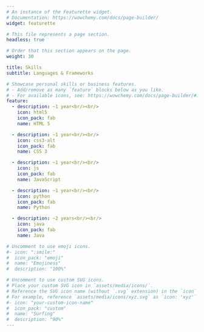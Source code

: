 ```yaml
---
# An instance of the Featurette widget.
# Documentation: https://wowchemy.com/docs/page-builder/
widget: featurette

# This file represents a page section.
headless: true

# Order that this section appears on the page.
weight: 30

title: Skills
subtitle: Languages & Frameworks

# Showcase personal skills or business features.
# - Add/remove as many `feature` blocks below as you like.
# - For available icons, see: https://wowchemy.com/docs/page-builder/#icons
feature:
  - description: ~1 year<br/><br/>
    icon: html5
    icon_pack: fab
    name: HTML 5

  - description: ~1 year<br/><br/>
    icon: css3-alt
    icon_pack: fab
    name: CSS 3

  - description: ~1 year<br/><br/>
    icon: js
    icon_pack: fab
    name: JavaScript

  - description: ~1 year<br/><br/>
    icon: python
    icon_pack: fab
    name: Python

  - description: ~2 years<br/><br/>
    icon: java
    icon_pack: fab
    name: Java

# Uncomment to use emoji icons.
#- icon: ":smile:"
#  icon_pack: "emoji"
#  name: "Emojiness"
#  description: "100%"

# Uncomment to use custom SVG icons.
# Place your custom SVG icon in `assets/media/icons/`.
# Reference the SVG icon name (without `.svg` extension) in the `icon` field.
# For example, reference `assets/media/icons/xyz.svg` as `icon: 'xyz'`
#- icon: "your-custom-icon-name"
#  icon_pack: "custom"
#  name: "Surfing"
#  description: "90%"
---
```

